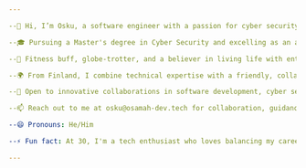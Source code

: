 ```yaml
---

--👋 Hi, I’m Osku, a software engineer with a passion for cyber security, automation, web applications, and Microsoft cloud technologies.

--🎓 Pursuing a Master's degree in Cyber Security and excelling as an automation engineer with a knack for cloud solutions.

--💪 Fitness buff, globe-trotter, and a believer in living life with enthusiasm and a young heart.

--🌍 From Finland, I combine technical expertise with a friendly, collaborative mindset.

--🤝 Open to innovative collaborations in software development, cyber security, automation, web apps, and cloud computing.

--📫 Reach out to me at osku@osamah-dev.tech for collaboration, guidance, or just to share ideas!

--😄 Pronouns: He/Him

--⚡ Fun fact: At 30, I'm a tech enthusiast who loves balancing my career with adventures and new discoveries.

---
```

